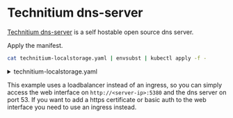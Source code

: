 # Technitium dns-server

[Technitium dns-server](https://technitium.com/dns/) is a self hostable open source dns server.

Apply the manifest.

```bash
cat technitium-localstorage.yaml | envsubst | kubectl apply -f -
```

<details>
<summary>technitium-localstorage.yaml</summary>
```
--8<-- "./manifests/technitium-localstorage.yaml"
```
</details>

This example uses a loadbalancer instead of an ingress, so you can simply access the web interface on `http://<server-ip>:5380` and the dns server on port 53. If you want to add a https certificate or basic auth to the web interface you need to use an ingress instead.
